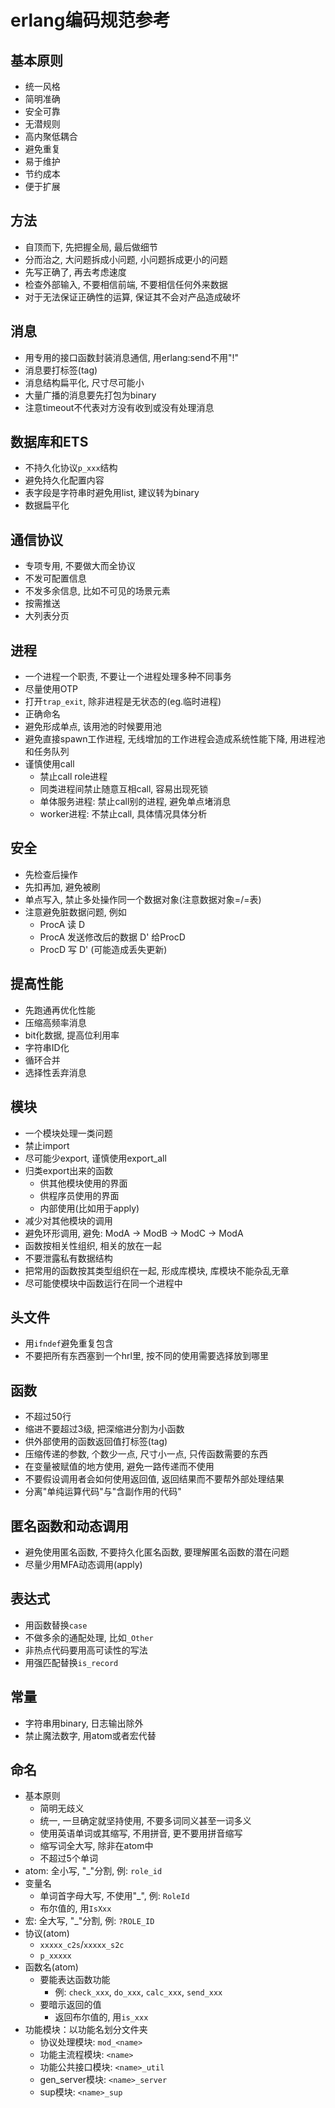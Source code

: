 # erlang编码规范参考

## 基本原则

* 统一风格
* 简明准确
* 安全可靠
* 无潜规则
* 高内聚低耦合
* 避免重复
* 易于维护
* 节约成本
* 便于扩展

## 方法
* 自顶而下, 先把握全局, 最后做细节
* 分而治之, 大问题拆成小问题, 小问题拆成更小的问题
* 先写正确了, 再去考虑速度
* 检查外部输入, 不要相信前端, 不要相信任何外来数据
* 对于无法保证正确性的运算, 保证其不会对产品造成破坏

## 消息
* 用专用的接口函数封装消息通信, 用erlang:send不用"!"
* 消息要打标签(tag)
* 消息结构扁平化, 尺寸尽可能小
* 大量广播的消息要先打包为binary
* 注意timeout不代表对方没有收到或没有处理消息

## 数据库和ETS
* 不持久化协议`p_xxx`结构
* 避免持久化配置内容
* 表字段是字符串时避免用list, 建议转为binary
* 数据扁平化

## 通信协议
* 专项专用, 不要做大而全协议
* 不发可配置信息
* 不发多余信息, 比如不可见的场景元素
* 按需推送
* 大列表分页

## 进程
* 一个进程一个职责, 不要让一个进程处理多种不同事务
* 尽量使用OTP
* 打开`trap_exit`, 除非进程是无状态的(eg.临时进程)
* 正确命名
* 避免形成单点, 该用池的时候要用池
* 避免直接spawn工作进程, 无线增加的工作进程会造成系统性能下降, 用进程池和任务队列
* 谨慎使用call
	* 禁止call role进程
	* 同类进程间禁止随意互相call, 容易出现死锁
	* 单体服务进程: 禁止call别的进程, 避免单点堵消息
	* worker进程: 不禁止call, 具体情况具体分析

## 安全
* 先检查后操作
* 先扣再加, 避免被刷
* 单点写入, 禁止多处操作同一个数据对象(注意数据对象=/=表)
* 注意避免脏数据问题, 例如
	* ProcA 读 D
	* ProcA 发送修改后的数据 D' 给ProcD
	* ProcD 写 D' (可能造成丢失更新)

## 提高性能
* 先跑通再优化性能
* 压缩高频率消息
* bit化数据, 提高位利用率
* 字符串ID化
* 循环合并
* 选择性丢弃消息

## 模块
* 一个模块处理一类问题
* 禁止import
* 尽可能少export, 谨慎使用export_all
* 归类export出来的函数
	* 供其他模块使用的界面
	* 供程序员使用的界面
	* 内部使用(比如用于apply)
* 减少对其他模块的调用
* 避免环形调用, 避免: ModA -> ModB -> ModC -> ModA
* 函数按相关性组织, 相关的放在一起
* 不要泄露私有数据结构
* 把常用的函数按其类型组织在一起, 形成库模块, 库模块不能杂乱无章
* 尽可能使模块中函数运行在同一个进程中

## 头文件
* 用`ifndef`避免重复包含
* 不要把所有东西塞到一个hrl里, 按不同的使用需要选择放到哪里

## 函数
* 不超过50行
* 缩进不要超过3级, 把深缩进分割为小函数
* 供外部使用的函数返回值打标签(tag)
* 压缩传递的参数, 个数少一点, 尺寸小一点, 只传函数需要的东西
* 在变量被赋值的地方使用, 避免一路传递而不使用
* 不要假设调用者会如何使用返回值, 返回结果而不要帮外部处理结果
* 分离"单纯运算代码"与"含副作用的代码"

## 匿名函数和动态调用
* 避免使用匿名函数, 不要持久化匿名函数, 要理解匿名函数的潜在问题
* 尽量少用MFA动态调用(apply)

## 表达式
* 用函数替换`case`
* 不做多余的通配处理, 比如`_Other`
* 非热点代码要用高可读性的写法
* 用强匹配替换`is_record`

## 常量
* 字符串用binary, 日志输出除外
* 禁止魔法数字, 用atom或者宏代替

## 命名
* 基本原则
	* 简明无歧义
	* 统一, 一旦确定就坚持使用, 不要多词同义甚至一词多义
	* 使用英语单词或其缩写, 不用拼音, 更不要用拼音缩写
	* 缩写词全大写, 除非在atom中
	* 不超过5个单词
* atom: 全小写, "\_"分割, 例: `role_id`
* 变量名
	* 单词首字母大写, 不使用"\_", 例: `RoleId`
	* 布尔值的, 用`IsXxx`
* 宏: 全大写, "\_"分割, 例: `?ROLE_ID`
* 协议(atom)
	* `xxxxx_c2s`/`xxxxx_s2c`
	* `p_xxxxx`
* 函数名(atom)
	* 要能表达函数功能
		* 例: `check_xxx`, `do_xxx`, `calc_xxx`, `send_xxx`
	* 要暗示返回的值
		* 返回布尔值的, 用`is_xxx`
* 功能模块：以功能名划分文件夹
	* 协议处理模块: `mod_<name>`
	* 功能主流程模块: `<name>`
	* 功能公共接口模块: `<name>_util`
	* gen_server模块: `<name>_server`
	* sup模块: `<name>_sup`
